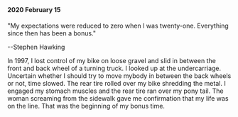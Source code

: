 ## 

#### 2020 February 15

"My expectations were reduced to zero when I was twenty-one. Everything since then has been a bonus."

--Stephen Hawking

In 1997, I lost control of my bike on loose gravel and slid in between the front and back wheel of a turning truck. I looked up at the undercarriage. Uncertain whether I should try to move mybody in between the back wheels or not, time slowed. The rear tire rolled over my bike shredding the metal. I engaged my stomach muscles and the rear tire ran over my pony tail. The woman screaming from the sidewalk gave me confirmation that my life was on the line. That was the beginning of my bonus time.

